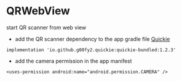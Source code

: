 # QRWebView
start QR scanner from web view

- add the QR scanner dependency to the app gradle file [Quickie](https://github.com/G00fY2/quickie)

```
implementation 'io.github.g00fy2.quickie:quickie-bundled:1.2.3'
```

- add the camera permission in the app manifest
```
<uses-permission android:name="android.permission.CAMERA" />
```
